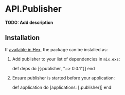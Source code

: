 # API.Publisher

**TODO: Add description**

## Installation

If [available in Hex](https://hex.pm/docs/publish), the package can be installed as:

  1. Add publisher to your list of dependencies in `mix.exs`:

        def deps do
          [{:publisher, "~> 0.0.1"}]
        end

  2. Ensure publisher is started before your application:

        def application do
          [applications: [:publisher]]
        end
